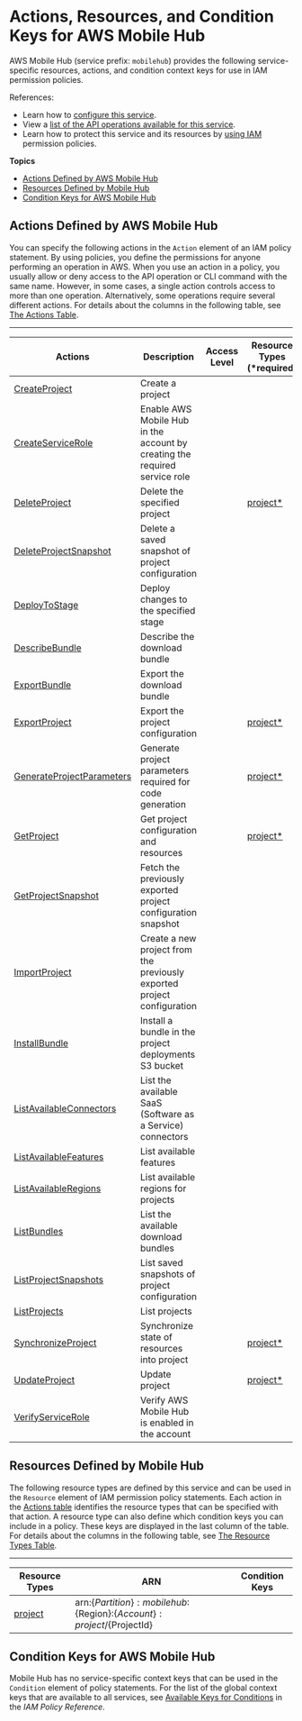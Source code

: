 # Actions, Resources, and Condition Keys for AWS Mobile Hub<a name="list_awsmobilehub"></a>

AWS Mobile Hub \(service prefix: `mobilehub`\) provides the following service\-specific resources, actions, and condition context keys for use in IAM permission policies\.

References:
+ Learn how to [configure this service](http://docs.aws.amazon.com/mobile-hub/latest/developerguide/)\.
+ View a [list of the API operations available for this service](http://docs.aws.amazon.com/mobile-hub/latest/developerguide/)\.
+ Learn how to protect this service and its resources by [using IAM](http://docs.aws.amazon.com/mobile-hub/latest/developerguide/reference-mobile-hub-iam-auth-access.html) permission policies\.

**Topics**
+ [Actions Defined by AWS Mobile Hub](#awsmobilehub-actions-as-permissions)
+ [Resources Defined by Mobile Hub](#awsmobilehub-resources-for-iam-policies)
+ [Condition Keys for AWS Mobile Hub](#awsmobilehub-policy-keys)

## Actions Defined by AWS Mobile Hub<a name="awsmobilehub-actions-as-permissions"></a>

You can specify the following actions in the `Action` element of an IAM policy statement\. By using policies, you define the permissions for anyone performing an operation in AWS\. When you use an action in a policy, you usually allow or deny access to the API operation or CLI command with the same name\. However, in some cases, a single action controls access to more than one operation\. Alternatively, some operations require several different actions\. For details about the columns in the following table, see [The Actions Table](reference_policies_actions-resources-contextkeys.md#actions_table)\.


****  

| Actions | Description | Access Level | Resource Types \(\*required\) | Condition Keys | Dependent Actions | 
| --- | --- | --- | --- | --- | --- | 
| [CreateProject](http://docs.aws.amazon.com/mobile-hub/latest/developerguide/managed-policies.html) | Create a project |   |  |  |  | 
| [CreateServiceRole](http://docs.aws.amazon.com/mobile-hub/latest/developerguide/managed-policies.html) | Enable AWS Mobile Hub in the account by creating the required service role |   |  |  |  | 
| [DeleteProject](http://docs.aws.amazon.com/mobile-hub/latest/developerguide/managed-policies.html) | Delete the specified project |   | [project\*](#awsmobilehub-project)  |  |  | 
| [DeleteProjectSnapshot](http://docs.aws.amazon.com/mobile-hub/latest/developerguide/managed-policies.html) | Delete a saved snapshot of project configuration |   |  |  |  | 
| [DeployToStage](http://docs.aws.amazon.com/mobile-hub/latest/developerguide/managed-policies.html) | Deploy changes to the specified stage |   |  |  |  | 
| [DescribeBundle](http://docs.aws.amazon.com/mobile-hub/latest/developerguide/managed-policies.html) | Describe the download bundle |   |  |  |  | 
| [ExportBundle](http://docs.aws.amazon.com/mobile-hub/latest/developerguide/managed-policies.html) | Export the download bundle |   |  |  |  | 
| [ExportProject](http://docs.aws.amazon.com/mobile-hub/latest/developerguide/managed-policies.html) | Export the project configuration |   | [project\*](#awsmobilehub-project)  |  |  | 
| [GenerateProjectParameters](http://docs.aws.amazon.com/mobile-hub/latest/developerguide/managed-policies.html) | Generate project parameters required for code generation |   | [project\*](#awsmobilehub-project)  |  |  | 
| [GetProject](http://docs.aws.amazon.com/mobile-hub/latest/developerguide/managed-policies.html) | Get project configuration and resources |   | [project\*](#awsmobilehub-project)  |  |  | 
| [GetProjectSnapshot](http://docs.aws.amazon.com/mobile-hub/latest/developerguide/managed-policies.html) | Fetch the previously exported project configuration snapshot |   |  |  |  | 
| [ImportProject](http://docs.aws.amazon.com/mobile-hub/latest/developerguide/managed-policies.html) | Create a new project from the previously exported project configuration |   |  |  |  | 
| [InstallBundle](http://docs.aws.amazon.com/mobile-hub/latest/developerguide/managed-policies.html) | Install a bundle in the project deployments S3 bucket |   |  |  |  | 
| [ListAvailableConnectors](http://docs.aws.amazon.com/mobile-hub/latest/developerguide/managed-policies.html) | List the available SaaS \(Software as a Service\) connectors |   |  |  |  | 
| [ListAvailableFeatures](http://docs.aws.amazon.com/mobile-hub/latest/developerguide/managed-policies.html) | List available features |   |  |  |  | 
| [ListAvailableRegions](http://docs.aws.amazon.com/mobile-hub/latest/developerguide/managed-policies.html) | List available regions for projects |   |  |  |  | 
| [ListBundles](http://docs.aws.amazon.com/mobile-hub/latest/developerguide/managed-policies.html) | List the available download bundles |   |  |  |  | 
| [ListProjectSnapshots](http://docs.aws.amazon.com/mobile-hub/latest/developerguide/managed-policies.html) | List saved snapshots of project configuration |   |  |  |  | 
| [ListProjects](http://docs.aws.amazon.com/mobile-hub/latest/developerguide/managed-policies.html) | List projects |   |  |  |  | 
| [SynchronizeProject](http://docs.aws.amazon.com/mobile-hub/latest/developerguide/managed-policies.html) | Synchronize state of resources into project |   | [project\*](#awsmobilehub-project)  |  |  | 
| [UpdateProject](http://docs.aws.amazon.com/mobile-hub/latest/developerguide/managed-policies.html) | Update project |   | [project\*](#awsmobilehub-project)  |  |  | 
| [VerifyServiceRole](http://docs.aws.amazon.com/mobile-hub/latest/developerguide/managed-policies.html) | Verify AWS Mobile Hub is enabled in the account |   |  |  |  | 

## Resources Defined by Mobile Hub<a name="awsmobilehub-resources-for-iam-policies"></a>

The following resource types are defined by this service and can be used in the `Resource` element of IAM permission policy statements\. Each action in the [Actions table](#awsmobilehub-actions-as-permissions) identifies the resource types that can be specified with that action\. A resource type can also define which condition keys you can include in a policy\. These keys are displayed in the last column of the table\. For details about the columns in the following table, see [The Resource Types Table](reference_policies_actions-resources-contextkeys.md#resources_table)\.


****  

| Resource Types | ARN | Condition Keys | 
| --- | --- | --- | 
| [project](http://docs.aws.amazon.com/mobile-hub/latest/developerguide/reference-mobile-hub-iam-managed-policies.html) | arn:$\{Partition\}:mobilehub:$\{Region\}:$\{Account\}:project/$\{ProjectId\} |  | 

## Condition Keys for AWS Mobile Hub<a name="awsmobilehub-policy-keys"></a>

Mobile Hub has no service\-specific context keys that can be used in the `Condition` element of policy statements\. For the list of the global context keys that are available to all services, see [Available Keys for Conditions](http://docs.aws.amazon.com/IAM/latest/UserGuide/reference_policies_condition-keys.html#AvailableKeys) in the *IAM Policy Reference*\.